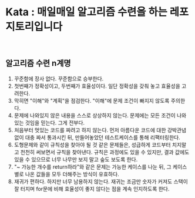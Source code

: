 # Kata : 매일매일 알고리즘 수련을 하는 레포지토리입니다

<br />

## 알고리즘 수련 n계명

1. 꾸준함에 장사 없다. 꾸준함으로 승부한다.
2. 첫번째가 정확성이고, 두번째가 효율성이다. 일단 정확성을 갖춰 놓고 효율성을 고려한다.
3. 막히면 "이해"와 "계획"을 점검한다. "이해"에 문제 조건이 빠지지 않도록 주의한다.
4. 문제에 나와있지 않은 내용을 스스로 상상하지 않는다. 문제에는 모든 조건이 나와있는 것임을 믿는다. 그게 전부다.
5. 처음부터 멋있는 코드를 짜려고 하지 않는다. 먼저 아름다운 코드에 대한 강박관념 없이 대충 짜서 통과시킨 뒤, 만들어놓았던 테스트케이스를 통해 리팩터링한다.
6. 도형문제와 같이 규칙성을 찾아야 될 것 같은 문제들은, 성급하게 코드부터 치지말고 천천히 써보면서 규칙을 찾아낸다. 규칙은 과정에도 있을 수 있지만, 결과 값에도 있을 수 있으므로 너무 나무만 보지 말고 숲도 보도록 한다.
7. "~ 가능한 개수를 return하라"와 같은 문제는 가능한 케이스를 나눈 뒤, 그 케이스별로 나온 값들을 모두 더해주는 방식이 유효하다.
8. 재귀가 편하다. 하지만 너무 남용하지 않는다. 재귀는 조금만 숫자가 커져도 스택이 잘 터지며 for문에 비해 효율성이 좋지 않다는 점을 계속 인지하도록 한다.

